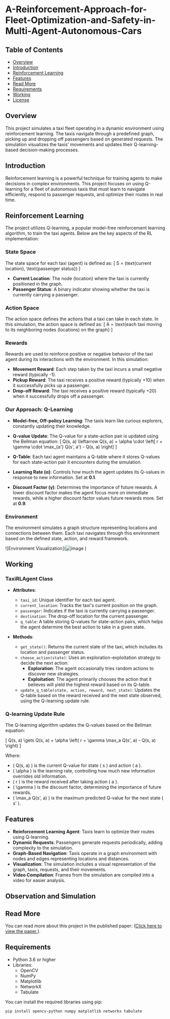 # A-Reinforcement-Approach-for-Fleet-Optimization-and-Safety-in-Multi-Agent-Autonomous-Cars

## Table of Contents

- [Overview](#overview)
- [Introduction](#introduction)
- [Reinforcement Learning](#reinforcement-learning)
- [Features](#features)
- [Read More](#read-more)
- [Requirements](#requirements)
- [Working](#working)
- [License](#license)

## Overview

This project simulates a taxi fleet operating in a dynamic environment using reinforcement learning. The taxis navigate through a predefined graph, picking up and dropping off passengers based on generated requests. The simulation visualizes the taxis' movements and updates their Q-learning-based decision-making processes.

## Introduction

Reinforcement learning is a powerful technique for training agents to make decisions in complex environments. This project focuses on using Q-learning for a fleet of autonomous taxis that must learn to navigate efficiently, respond to passenger requests, and optimize their routes in real time.

## Reinforcement Learning 
The project utilizes Q-learning, a popular model-free reinforcement learning algorithm, to train the taxi agents. Below are the key aspects of the RL implementation:

### State Space

The state space for each taxi (agent) is defined as:
\[ S = (text{current location}, \text{passenger status}) \]
- **Current Location**: The node (location) where the taxi is currently positioned in the graph.
- **Passenger Status**: A binary indicator showing whether the taxi is currently carrying a passenger.

### Action Space

The action space defines the actions that a taxi can take in each state. In this simulation, the action space is defined as:
\[ A = \text{each taxi moving to its neighboring nodes (locations) on the graph} \]

### Rewards

Rewards are used to reinforce positive or negative behavior of the taxi agent during its interactions with the environment. In this simulation:
- **Movement Reward**: Each step taken by the taxi incurs a small negative reward (typically -1).
- **Pickup Reward**: The taxi receives a positive reward (typically +10) when it successfully picks up a passenger.
- **Drop-off Reward**: The taxi receives a positive reward (typically +20) when it successfully drops off a passenger.

### Our Approach: Q-Learning

- **Model-free, Off-policy Learning**: The taxis learn like curious explorers, constantly updating their knowledge.
- **Q-value Update**: The Q-value for a state-action pair is updated using the Bellman equation:
  \[
  Q(s, a) \leftarrow Q(s, a) + \alpha \cdot \left[ r + \gamma \cdot \max_{a'} Q(s', a') - Q(s, a) \right]
  \]
  
- **Q-Table**: Each taxi agent maintains a Q-table where it stores Q-values for each state-action pair it encounters during the simulation.

- **Learning Rate (α)**: Controls how much the agent updates its Q-values in response to new information. Set at **0.1**.

- **Discount Factor (γ)**: Determines the importance of future rewards. A lower discount factor makes the agent focus more on immediate rewards, while a higher discount factor values future rewards more. Set at **0.9**.

### Environment

The environment simulates a graph structure representing locations and connections between them. Each taxi navigates through this environment based on the defined state, action, and reward framework.

![Environment Visualization](![image](![image](https://github.com/user-attachments/assets/c55948ed-4b3e-4326-a5dc-79ee20c45ca7)
)
)  <!-- Replace with the path to your environment image -->
## Working
### TaxiRLAgent Class
- **Attributes**:
  - `taxi_id`: Unique identifier for each taxi agent.
  - `current_location`: Tracks the taxi's current position on the graph.
  - `passenger`: Indicates if the taxi is currently carrying a passenger.
  - `destination`: The drop-off location for the current passenger.
  - `q_table`: A table storing Q-values for state-action pairs, which helps the agent determine the best action to take in a given state.

- **Methods**:
  - `get_state()`: Returns the current state of the taxi, which includes its location and passenger status.
  - `choose_action(state)`: Uses an exploration-exploitation strategy to decide the next action:
    - **Exploration**: The agent occasionally tries random actions to discover new strategies.
    - **Exploitation**: The agent primarily chooses the action that it believes will yield the highest reward based on its Q-table.
  - `update_q_table(state, action, reward, next_state)`: Updates the Q-table based on the reward received and the next state observed, using the Q-learning update rule.

### Q-learning Update Rule
The Q-learning algorithm updates the Q-values based on the Bellman equation:

\[
Q(s, a) \gets Q(s, a) + \alpha \left( r + \gamma \max_a Q(s', a) - Q(s, a) \right)
\]

Where:
- \( Q(s, a) \) is the current Q-value for state \( s \) and action \( a \).
- \( \alpha \) is the learning rate, controlling how much new information overrides old information.
- \( r \) is the reward received after taking action \( a \).
- \( \gamma \) is the discount factor, determining the importance of future rewards.
- \( \max_a Q(s', a) \) is the maximum predicted Q-value for the next state \( s' \).

## Features

- **Reinforcement Learning Agent**: Taxis learn to optimize their routes using Q-learning.
- **Dynamic Requests**: Passengers generate requests periodically, adding complexity to the simulation.
- **Graph-Based Navigation**: Taxis operate in a graph environment with nodes and edges representing locations and distances.
- **Visualization**: The simulation includes a visual representation of the graph, taxis, requests, and their movements.
- **Video Compilation**: Frames from the simulation are compiled into a video for easier analysis.

## Observation and Simulation


## Read More

You can read more about this project in the published paper: ([Click here to view the paper.](https://ieeexplore.ieee.org/document/10718531)).

## Requirements

- Python 3.6 or higher
- Libraries:
  - OpenCV
  - NumPy
  - Matplotlib
  - NetworkX
  - Tabulate

You can install the required libraries using pip:

```bash
pip install opencv-python numpy matplotlib networkx tabulate
